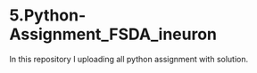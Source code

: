 # 5.Python-Assignment_FSDA_ineuron
In this repository I uploading all python assignment with solution.
